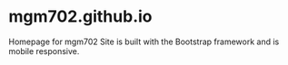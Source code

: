 # mgm702.github.io
Homepage for mgm702
Site is built with the Bootstrap framework and is mobile responsive.
